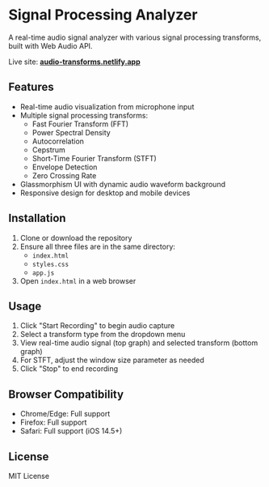 # Signal Processing Analyzer

A real-time audio signal analyzer with various signal processing transforms, built with Web Audio API.

Live site: [**audio-transforms.netlify.app**](https://audio-transforms.netlify.app)

## Features

- Real-time audio visualization from microphone input
- Multiple signal processing transforms:
  - Fast Fourier Transform (FFT)
  - Power Spectral Density
  - Autocorrelation
  - Cepstrum
  - Short-Time Fourier Transform (STFT)
  - Envelope Detection
  - Zero Crossing Rate
- Glassmorphism UI with dynamic audio waveform background
- Responsive design for desktop and mobile devices

## Installation

1. Clone or download the repository
2. Ensure all three files are in the same directory:
   - `index.html`
   - `styles.css`
   - `app.js`
3. Open `index.html` in a web browser

## Usage

1. Click "Start Recording" to begin audio capture
2. Select a transform type from the dropdown menu
3. View real-time audio signal (top graph) and selected transform (bottom graph)
4. For STFT, adjust the window size parameter as needed
5. Click "Stop" to end recording

## Browser Compatibility

- Chrome/Edge: Full support
- Firefox: Full support
- Safari: Full support (iOS 14.5+)

## License

MIT License
